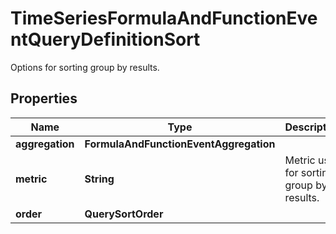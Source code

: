 

# TimeSeriesFormulaAndFunctionEventQueryDefinitionSort

Options for sorting group by results.
## Properties

Name | Type | Description | Notes
------------ | ------------- | ------------- | -------------
**aggregation** | **FormulaAndFunctionEventAggregation** |  | 
**metric** | **String** | Metric used for sorting group by results. |  [optional]
**order** | **QuerySortOrder** |  |  [optional]



